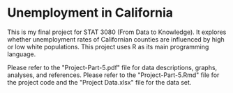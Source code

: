# Unemployment in California 

This is my final project for STAT 3080 (From Data to Knowledge). It explores whether unemployment rates of Californian counties are influenced by high or low white populations. This project uses R as its main programming language.

Please refer to the "Project-Part-5.pdf" file for data descriptions, graphs, analyses, and references.
Please refer to the "Project-Part-5.Rmd" file for the project code and the "Project Data.xlsx" file for the data set.
